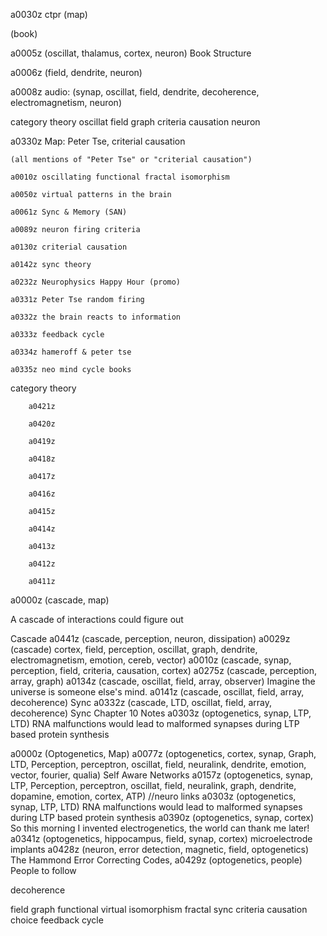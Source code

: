 a0030z ctpr (map)

(book)

a0005z (oscillat, thalamus, cortex, neuron) Book Structure

a0006z (field, dendrite, neuron)

a0008z audio: (synap, oscillat, field, dendrite, decoherence, electromagnetism, neuron)

category
theory
oscillat
field
graph
criteria
causation
neuron

a0330z Map: Peter Tse, criterial causation 

    (all mentions of "Peter Tse" or "criterial causation")
    
    a0010z oscillating functional fractal isomorphism
    
    a0050z virtual patterns in the brain
    
    a0061z Sync & Memory (SAN) 
    
    a0089z neuron firing criteria
    
    a0130z criterial causation
    
    a0142z sync theory
    
    a0232z Neurophysics Happy Hour (promo)
    
    a0331z Peter Tse random firing
    
    a0332z the brain reacts to information
    
    a0333z feedback cycle
    
    a0334z hameroff & peter tse
    
    a0335z neo mind cycle books
    

category theory

        a0421z
        
        a0420z
        
        a0419z
        
        a0418z
        
        a0417z
        
        a0416z
        
        a0415z
        
        a0414z
        
        a0413z
        
        a0412z
        
        a0411z
        

a0000z (cascade, map)

A cascade of interactions could figure out

Cascade
a0441z (cascade, perception, neuron, dissipation)
a0029z (cascade) cortex, field, perception, oscillat, graph, dendrite, electromagnetism, emotion, cereb, vector)
a0010z (cascade, synap, perception, field, criteria, causation, cortex)
a0275z (cascade, perception, array, graph)
a0134z (cascade, oscillat, field, array, observer) Imagine the universe is someone else's mind.
a0141z (cascade, oscillat, field, array, decoherence) Sync
a0332z (cascade, LTD, oscillat, field, array, decoherence) Sync Chapter 10 Notes
a0303z (optogenetics, synap, LTP, LTD)  RNA malfunctions would lead to malformed synapses during LTP based protein synthesis

a0000z (Optogenetics, Map)
    a0077z (optogenetics, cortex, synap, Graph, LTD, Perception, perceptron, oscillat, field, neuralink, dendrite, emotion, vector, fourier, qualia) Self Aware Networks
    a0157z (optogenetics, synap, LTP, Perception, perceptron, oscillat, field, neuralink, graph, dendrite, dopamine, emotion, cortex, ATP) //neuro links
    a0303z (optogenetics, synap, LTP, LTD)  RNA malfunctions would lead to malformed synapses during LTP based protein synthesis
    a0390z (optogenetics, synap, cortex) So this morning I invented electrogenetics, the world can thank me later!
    a0341z (optogenetics, hippocampus, field, synap, cortex)  microelectrode implants
    a0428z (neuron, error detection, magnetic, field, optogenetics) The Hammond Error Correcting Codes,
    a0429z (optogenetics, people) People to follow
        
decoherence

field
graph
functional
virtual
isomorphism
fractal
sync
criteria
causation
choice
feedback
cycle
